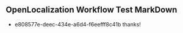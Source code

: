 ## OpenLocalization Workflow Test MarkDown
* e808577e-deec-434e-a6d4-f6eefff8c41b thanks!

<!--HONumber=Aug16_HO1-->


